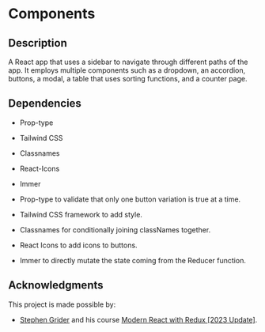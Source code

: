 # Components

## Description

A React app that uses a sidebar to navigate through different paths of the app. It employs multiple components such as a dropdown, an accordion, buttons, a modal, a table that uses sorting functions, and a counter page.

## Dependencies

- Prop-type
- Tailwind CSS
- Classnames
- React-Icons
- Immer

- Prop-type to validate that only one button variation is true at a time.
- Tailwind CSS framework to add style.
- Classnames for conditionally joining classNames together.
- React Icons to add icons to buttons.
- Immer to directly mutate the state coming from the Reducer function.

## Acknowledgments

This project is made possible by:

- [Stephen Grider](https://www.udemy.com/user/sgslo/) and his course [Modern React with Redux [2023 Update]](https://www.udemy.com/course/react-redux/).
